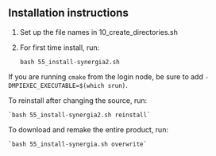 ## Installation instructions

1. Set up the file names in 10_create_directories.sh

2. For first time install, run:

    `bash 55_install-synergia2.sh`

If you are running `cmake` from the login node, be sure to add `-DMPIEXEC_EXECUTABLE=$(which srun)`.


To reinstall after changing the source, run:

    `bash 55_install-synergia2.sh reinstall`

To download and remake the entire product, run:

    `bash 55_install-synergia.sh overwrite`
